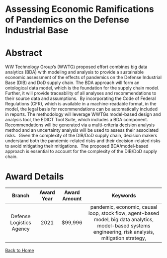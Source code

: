 
Assessing Economic Ramifications of Pandemics on the Defense Industrial Base
============================================================================

# Abstract


WW Technology Group’s (WWTG) proposed effort combines big data analytics (BDA) with modeling and analysis to provide a sustainable economic assessment of the effects of pandemics on the Defense Industrial Base (DIB) and DoD supply chain. The BDA approach will form an ontological data model, which is the foundation for the supply chain model.  Further, it will provide traceability of all analyses and recommendations to their source data and assumptions.  By incorporating the Code of Federal Regulations (CFR), which is available in a machine-readable format, in the model, the legal basis for recommendations can be automatically included in reports. The methodology will leverage WWTGs model-based design and analysis tool, the EDICT Tool Suite, which includes a BDA component.  Recommendations will be generated via a multi-criteria decision analysis method and an uncertainty analysis will be used to assess their associated risks.  Given the complexity of the DIB/DoD supply chain, decision makers understand both the pandemic-related risks and their decision-related risks to avoid mitigating their mitigations.  The proposed BDA/model-based approach is essential to account for the complexity of the DIB/DoD supply chain.  

# Award Details

|Branch|Award Year|Award Amount|Keywords|
| :---: | :---: | :---: | :---: |
|Defense Logistics Agency|2021|$99,996|pandemic, economic, causal loop, stock flow, agent-based model, big data analytics, model-based systems engineering, risk analysis, mitigation strategy, |
  
  


[Back to Home](https://github.com/chrischow/dod_sbir_awards#1846)